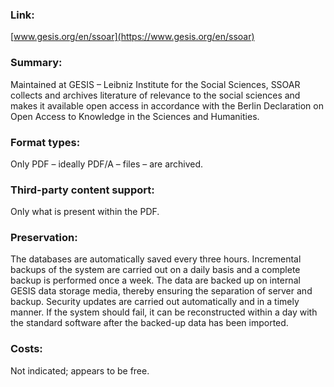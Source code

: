 ### Link: 
[www.gesis.org/en/ssoar](https://www.gesis.org/en/ssoar) 

### Summary: 
Maintained at GESIS – Leibniz Institute for the Social Sciences, SSOAR collects and archives literature of relevance to the social sciences and makes it available open access in accordance with the Berlin Declaration on Open Access to Knowledge in the Sciences and Humanities.

### Format types: 
Only PDF – ideally PDF/A – files – are archived.

### Third-party content support: 
Only what is present within the PDF.

### Preservation: 
The databases are automatically saved every three hours. Incremental backups of the system are carried out on a daily basis and a complete backup is performed once a week. The data are backed up on internal GESIS data storage media, thereby ensuring the separation of server and backup. Security updates are carried out automatically and in a timely manner. If the system should fail, it can be reconstructed within a day with the standard software after the backed-up data has been imported.

### Costs: 
Not indicated; appears to be free.
